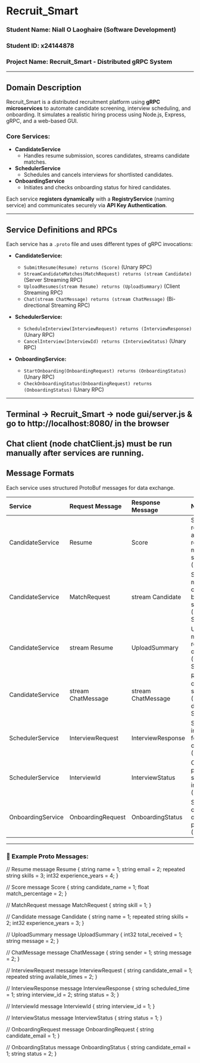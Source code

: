 # Recruit_Smart
### Student Name: **Niall O Laoghaire (Software Development)**
### Student ID: **x24144878**  
### Project Name: **Recruit_Smart - Distributed gRPC System**

---

## Domain Description

Recruit_Smart is a distributed recruitment platform using **gRPC microservices** to automate candidate screening, interview scheduling, and onboarding. It simulates a realistic hiring process using Node.js, Express, gRPC, and a web-based GUI.

### Core Services:

- **CandidateService**
  - Handles resume submission, scores candidates, streams candidate matches.
- **SchedulerService**
  - Schedules and cancels interviews for shortlisted candidates.
- **OnboardingService**
  - Initiates and checks onboarding status for hired candidates.

Each service **registers dynamically** with a **RegistryService** (naming service) and communicates securely via **API Key Authentication**.

---

## Service Definitions and RPCs

Each service has a `.proto` file and uses different types of gRPC invocations:

- **CandidateService:**
  - `SubmitResume(Resume) returns (Score)` (Unary RPC)
  - `StreamCandidateMatches(MatchRequest) returns (stream Candidate)` (Server Streaming RPC)
  - `UploadResumes(stream Resume) returns (UploadSummary)` (Client Streaming RPC)
  - `Chat(stream ChatMessage) returns (stream ChatMessage)` (Bi-directional Streaming RPC)

- **SchedulerService:**
  - `ScheduleInterview(InterviewRequest) returns (InterviewResponse)` (Unary RPC)
  - `CancelInterview(InterviewId) returns (InterviewStatus)` (Unary RPC)

- **OnboardingService:**
  - `StartOnboarding(OnboardingRequest) returns (OnboardingStatus)` (Unary RPC)
  - `CheckOnboardingStatus(OnboardingRequest) returns (OnboardingStatus)` (Unary RPC)

---
## Terminal -> Recruit_Smart -> node gui/server.js & go to http://localhost:8080/ in the browser
## Chat client (node chatClient.js) must be run manually after services are running.

## Message Formats

Each service uses structured ProtoBuf messages for data exchange.

| Service | Request Message | Response Message | Notes |
|:--------|:----------------|:-----------------|:------|
| CandidateService | Resume | Score | Submit resume and receive match score. (Unary) |
| CandidateService | MatchRequest | stream Candidate | Stream matching candidates based on skill. (Server Streaming) |
| CandidateService | stream Resume | UploadSummary | Upload multiple resumes at once. (Client Streaming) |
| CandidateService | stream ChatMessage | stream ChatMessage | Real-time chat simulation. (Bi-directional Streaming) |
| SchedulerService | InterviewRequest | InterviewResponse | Schedule interviews for candidates. (Unary) |
| SchedulerService | InterviewId | InterviewStatus | Cancel previously scheduled interview. (Unary) |
| OnboardingService | OnboardingRequest | OnboardingStatus | Start or check onboarding process. (Unary) |

---

### 📜 Example Proto Messages:

// Resume
message Resume {
  string name = 1;
  string email = 2;
  repeated string skills = 3;
  int32 experience_years = 4;
}

// Score
message Score {
  string candidate_name = 1;
  float match_percentage = 2;
}

// MatchRequest
message MatchRequest {
  string skill = 1;
}

// Candidate
message Candidate {
  string name = 1;
  repeated string skills = 2;
  int32 experience_years = 3;
}

// UploadSummary
message UploadSummary {
  int32 total_received = 1;
  string message = 2;
}

// ChatMessage
message ChatMessage {
  string sender = 1;
  string message = 2;
}

// InterviewRequest
message InterviewRequest {
  string candidate_email = 1;
  repeated string available_times = 2;
}

// InterviewResponse
message InterviewResponse {
  string scheduled_time = 1;
  string interview_id = 2;
  string status = 3;
}

// InterviewId
message InterviewId {
  string interview_id = 1;
}

// InterviewStatus
message InterviewStatus {
  string status = 1;
}

// OnboardingRequest
message OnboardingRequest {
  string candidate_email = 1;
}

// OnboardingStatus
message OnboardingStatus {
  string candidate_email = 1;
  string status = 2;
}


